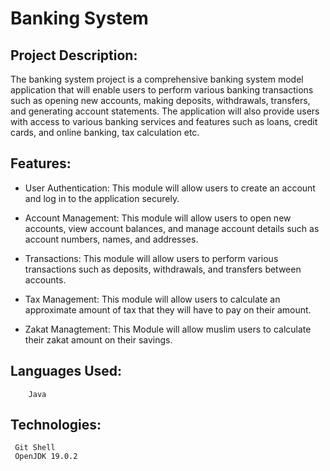 # Banking System

## Project Description:

 The banking system project is a comprehensive banking system model application that will enable users to perform various banking transactions such as opening new accounts, making deposits, withdrawals, transfers, and generating account statements. The application will also provide users with access to various banking services and features such as loans, credit cards, and online banking, tax calculation etc.

## Features:

* User Authentication: This module will allow users to create an account and log in to the application securely.

* Account Management: This module will allow users to open new accounts, view account balances, and manage account details such as account numbers, names, and addresses.

* Transactions: This module will allow users to perform various transactions such as deposits, withdrawals, and transfers between accounts.

* Tax Management: This module will allow users to calculate an approximate amount of tax that they will have to pay on their amount.

* Zakat Managtement: This Module will allow muslim users to calculate their zakat amount on their savings. 


## Languages Used:

		Java
## Technologies:

	 Git Shell
	 OpenJDK 19.0.2


